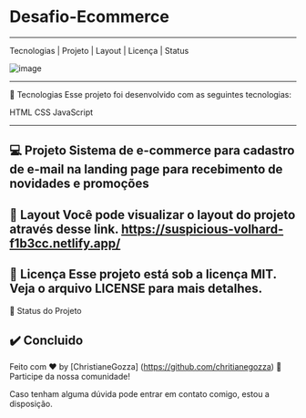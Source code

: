 # Desafio-Ecommerce
*****************************************************************************

Tecnologias   |    Projeto   |    Layout   |    Licença  |  Status

![image](https://user-images.githubusercontent.com/72118415/127195743-597fec77-0736-433d-954a-2d3ab1eee8d5.png)


------------------------------------------------------------------------------------------------------------------
🚀 Tecnologias
Esse projeto foi desenvolvido com as seguintes tecnologias:

HTML
CSS
JavaScript

------------------------------------------------------------------------------------------------------------------
💻 Projeto
Sistema de e-commerce para cadastro de e-mail na landing page para recebimento de novidades e promoções
----------------------------------------------------------------------------------------------------------------
🔖 Layout
Você pode visualizar o layout do projeto através desse link.
https://suspicious-volhard-f1b3cc.netlify.app/
-------------------------------------------------------------------------------------------------------------
📝 Licença
Esse projeto está sob a licença MIT. Veja o arquivo LICENSE para mais detalhes.
-------------------------------------------------------------------------------------------------------------
🔹 Status do Projeto

✔️ Concluido 
-------------------------------------------------------------------------------------------------------------

Feito com ♥ by [ChristianeGozza] (https://github.com/chritianegozza) 👋 Participe da nossa comunidade!

Caso tenham alguma dúvida pode entrar em contato comigo, estou a disposição. 
